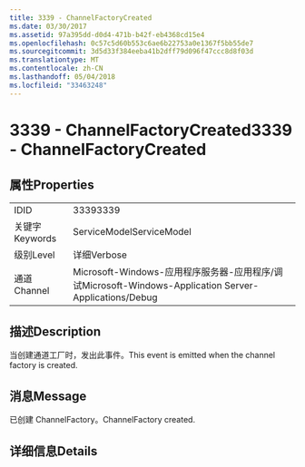 ```yaml
---
title: 3339 - ChannelFactoryCreated
ms.date: 03/30/2017
ms.assetid: 97a395dd-d0d4-471b-b42f-eb4368cd15e4
ms.openlocfilehash: 0c57c5d60b553c6ae6b22753a0e1367f5bb55de7
ms.sourcegitcommit: 3d5d33f384eeba41b2dff79d096f47ccc8d8f03d
ms.translationtype: MT
ms.contentlocale: zh-CN
ms.lasthandoff: 05/04/2018
ms.locfileid: "33463248"
---
```

# <a name="3339---channelfactorycreated"></a><span data-ttu-id="3f1de-102">3339 - ChannelFactoryCreated</span><span class="sxs-lookup"><span data-stu-id="3f1de-102">3339 - ChannelFactoryCreated</span></span>
## <a name="properties"></a><span data-ttu-id="3f1de-103">属性</span><span class="sxs-lookup"><span data-stu-id="3f1de-103">Properties</span></span>  
  
|||  
|-|-|  
|<span data-ttu-id="3f1de-104">ID</span><span class="sxs-lookup"><span data-stu-id="3f1de-104">ID</span></span>|<span data-ttu-id="3f1de-105">3339</span><span class="sxs-lookup"><span data-stu-id="3f1de-105">3339</span></span>|  
|<span data-ttu-id="3f1de-106">关键字</span><span class="sxs-lookup"><span data-stu-id="3f1de-106">Keywords</span></span>|<span data-ttu-id="3f1de-107">ServiceModel</span><span class="sxs-lookup"><span data-stu-id="3f1de-107">ServiceModel</span></span>|  
|<span data-ttu-id="3f1de-108">级别</span><span class="sxs-lookup"><span data-stu-id="3f1de-108">Level</span></span>|<span data-ttu-id="3f1de-109">详细</span><span class="sxs-lookup"><span data-stu-id="3f1de-109">Verbose</span></span>|  
|<span data-ttu-id="3f1de-110">通道</span><span class="sxs-lookup"><span data-stu-id="3f1de-110">Channel</span></span>|<span data-ttu-id="3f1de-111">Microsoft-Windows-应用程序服务器-应用程序/调试</span><span class="sxs-lookup"><span data-stu-id="3f1de-111">Microsoft-Windows-Application Server-Applications/Debug</span></span>|  
  
## <a name="description"></a><span data-ttu-id="3f1de-112">描述</span><span class="sxs-lookup"><span data-stu-id="3f1de-112">Description</span></span>  
 <span data-ttu-id="3f1de-113">当创建通道工厂时，发出此事件。</span><span class="sxs-lookup"><span data-stu-id="3f1de-113">This event is emitted when the channel factory is created.</span></span>  
  
## <a name="message"></a><span data-ttu-id="3f1de-114">消息</span><span class="sxs-lookup"><span data-stu-id="3f1de-114">Message</span></span>  
 <span data-ttu-id="3f1de-115">已创建 ChannelFactory。</span><span class="sxs-lookup"><span data-stu-id="3f1de-115">ChannelFactory created.</span></span>  
  
## <a name="details"></a><span data-ttu-id="3f1de-116">详细信息</span><span class="sxs-lookup"><span data-stu-id="3f1de-116">Details</span></span>
